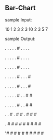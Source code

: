 ## Bar-Chart

sample Input:

10
1 2 3 2 3 10 2 3 5 7

sample Output:

 . . . . . # . . . . 

 . . . . . # . . . . 

 . . . . . # . . . . 

 . . . . . # . . . # 

 . . . . . # . . . # 

 . . . . . # . . # # 

 . . . . . # . . # # 

 . . # . # # . # # # 

 . # # # # # # # # # 

 '# # # # # # # # # #
